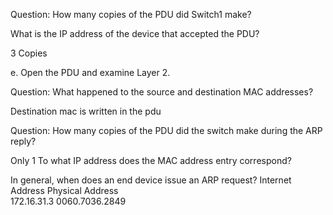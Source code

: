 

Question:
How many copies of the PDU did Switch1 make?

What is the IP address of the device that accepted the PDU?


3 Copies


e.     Open the PDU and examine Layer 2.

Question:
What happened to the source and destination MAC addresses?

Destination mac is written in the pdu



Question:
How many copies of the PDU did the switch make during the ARP reply?

Only 1
To what IP address does the MAC address entry correspond?

In general, when does an end device issue an ARP request?
Internet Address      Physical Address     
  172.16.31.3           0060.7036.2849        